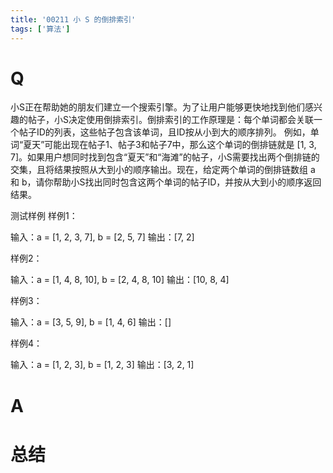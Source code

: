 ```yaml
---
title: '00211 小 S 的倒排索引'
tags: ['算法']
---
```


# Q

小S正在帮助她的朋友们建立一个搜索引擎。为了让用户能够更快地找到他们感兴趣的帖子，小S决定使用倒排索引。倒排索引的工作原理是：每个单词都会关联一个帖子ID的列表，这些帖子包含该单词，且ID按从小到大的顺序排列。
例如，单词“夏天”可能出现在帖子1、帖子3和帖子7中，那么这个单词的倒排链就是 [1, 3, 7]。如果用户想同时找到包含“夏天”和“海滩”的帖子，小S需要找出两个倒排链的交集，且将结果按照从大到小的顺序输出。现在，给定两个单词的倒排链数组 a 和 b，请你帮助小S找出同时包含这两个单词的帖子ID，并按从大到小的顺序返回结果。

测试样例
样例1：

输入：a = [1, 2, 3, 7], b = [2, 5, 7]
输出：[7, 2]

样例2：

输入：a = [1, 4, 8, 10], b = [2, 4, 8, 10]
输出：[10, 8, 4]

样例3：

输入：a = [3, 5, 9], b = [1, 4, 6]
输出：[]

样例4：

输入：a = [1, 2, 3], b = [1, 2, 3]
输出：[3, 2, 1]

# A



# 总结



<script>
  function func(arr1, arr2) {
    const res = []
    let i = arr1.length - 1
    let j = arr2.length - 1
    while (i >= 0 && j >= 0) {
      const x1 = arr1[i]
      const x2 = arr2[j]
      if (x1 === x2) {
        res.push(x1)
        i--
        j--
      } else if (x1 > x2) {
        i--
      } else {
        j--
      }
    }
    return res
  }
  console.log(func([1, 2, 3, 7], [2, 5, 7]))
  console.log(func([1, 4, 8, 10], [2, 4, 8, 10]))
  console.log(func([3, 5, 9], [1, 4, 6]))
  console.log(func([1, 2, 3], [1, 2, 3]))
</script>